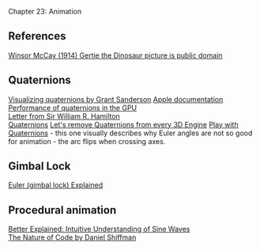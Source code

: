 Chapter 23: Animation

## References

[Winsor McCay (1914) Gertie the Dinosaur picture is public domain](https://bit.ly/3u6UGk0)


## Quaternions

[Visualizing quaternions by Grant Sanderson](https://eater.net/quaternions)
[Apple documentation](https://developer.apple.com/documentation/accelerate/simd/working_with_quaternions)    
[Performance of quaternions in the GPU](http://tech.metail.com/performance-quaternions-gpu/)    
[Letter from Sir William R. Hamilton](https://www.maths.tcd.ie/pub/HistMath/People/Hamilton/QLetter/QLetter.pdf)    
[Quaternions](http://www.euclideanspace.com/maths/algebra/realNormedAlgebra/quaternions/)
[Let's remove Quaternions from every 3D Engine](https://marctenbosch.com/quaternions/)
[Play with Quaternions](https://quaternions.online) - this one visually describes why Euler angles are not so good for animation - the arc flips when crossing axes.

## Gimbal Lock

[Euler (gimbal lock) Explained](https://youtu.be/zc8b2Jo7mno)

## Procedural animation

[Better Explained: Intuitive Understanding of Sine Waves](https://betterexplained.com/articles/intuitive-understanding-of-sine-waves/)    
[The Nature of Code by Daniel Shiffman](http://natureofcode.com/book/chapter-3-oscillation/)



